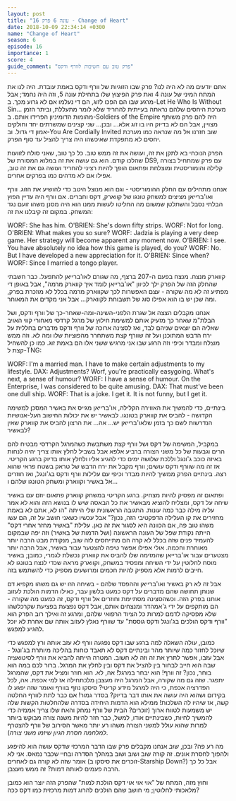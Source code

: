 ```yaml
---
layout: post
title: "עונה 6 פרק 16 - Change of Heart" 
date: 2018-10-09 22:34:14 +0300
name: "Change of Heart"
season: 6
episode: 16
importance: 1
score: 4
guide_comment: "פרק טוב עם חשיבות לוורף ודקס"
---
```

אתם יודעים מה לא היה לנו? פרק שבו הזוגיות של וורף ודקס באמת עובדת. היה לנו את המתח המיני של עונה 4 ואת פרק הפיצוץ שלו בתחילת עונה 5, וזה היה נחמד; אבל מרגע שבו הם הפכו לזוג, הם די נעלמו אם לא גרוע מכך. ב-Let He Who Is Without Sin... מערכת היחסים שלהם נראתה בעייתית להחריד שלא לומר מתעללת, וביתר הזמן מהומות הדומיניון הפרידו אותם. ב-Soldiers of the Empire היה להם פרק משותף מצויין, אבל הם לא בדיוק היו בו זוג אלא... ובכן... שני קצינים שמשרתים יחד וחולקים אמון די גדול. וב-You Are Cordially Invited שוב חזרנו אל מה שנראה כמו מערכת יחסים לא מתפקדת שאיכשהו היה צריך להציל עד סוף הפרק.

הפרק הנוכחי בא לתקן את זה, ועושה את זה ממש טוב. כל כך טוב, שאני סולח לזוועות שהלכו קודם. הוא גם עושה את זה במלוא המסורת של DS9, עם פרק שמתחיל בצורה קלילה והומוריסטית ומוצלחת ופתאום הופך להיות רציני להחריד ועושה גם את זה טוב, אפילו אם לא מדהים כמו בפרקים אחרים.

אנחנו מתחילים עם החלק ההומוריסטי - וגם הוא מנוצל היטב כדי להושיע את הזוג. וורף ואו'ברייאן מציצים למשחק טונגו של קווארק, דקס וחברים. אם וורף היה עדיין הפוץ הבלתי נסבל והשתלטן שמשום מה החליטו לעשות ממנו הוא היה מסנן משהו זועם נגד המשחק. במקום זה קיבלנו את זה:

WORF: She has him. 
O'BRIEN: She's down fifty strips. 
WORF: Not for long. 
O'BRIEN: What makes you so sure? 
WORF: Jadzia is playing a very deep game. Her strategy will become apparent any moment now. 
O'BRIEN: I see. You have absolutely no idea how this game is played, do you? 
WORF: No. But I have developed a new appreciation for it. 
O'BRIEN: Since when? 
WORF: Since I married a tongo player.

קווארק מנצח. מנצח בפעם ה-207 ברצף, מה שגורם לאו'ברייאן להתפעל. כבר חשבתי שהחלק הזה של הפרק ילך לכיוון "או'ברייאן לומד איך קווארק מרמה", אבל באופן די מפתיע זה לא מה שקורה - עצם האפשרות לכך שקווארק מרמה בכלל לא מוזכרת בפרק, ומה שכן יש בו הוא אפילו סוג של תשבוחת לקווארק... אבל אני מקדים את המאוחר.

אנחנו מקבלים הצצה אל שגרת הלפני-השינה-ומה-שאחר-כך של וורף ודקס, ושל הבלת"מ שאחר כך מזעיק אותם למשימת חילוץ של מרגל קרדסי מאחורי קווי האויב שאליה הם יוצאים שניהם לבד, ואז לסצינה ארוכה של וורף ודקס מדברים בחללית על ירח הדבש המתוכנן ועל זה שוורף קצת משתחרר מהפוציות שלו ומה לא. וזה ממש מוצלח ומבדר וכיפי וזה הרגע שבו אני מרגיש ששני אלו הם באמת זוג. כמו כן להשחיל קצת ל-TNG:

WORF: I'm a married man. I have to make certain adjustments to my lifestyle. 
DAX: Adjustments? Worf, you're practically easygoing. What's next, a sense of humour? 
WORF: I have a sense of humour. On the Enterprise, I was considered to be quite amusing. 
DAX: That must've been one dull ship. 
WORF: That is a joke. I get it. It is not funny, but I get it. 

בינתיים, כדי להמשיך את האווירה הקלילה, או'ברייאן מגייס את באשיר המסכן למשימה הקדושה - להביס את קווארק בטונגו. לבאשיר יש את יכולות החישוב העל-אנושיות הנדרשות לשם כך בזמן שלאו'ברייאן יש... אה... את הרצון להביס את קווארק שאין לבאשיר?

במקביל, המשימה של דקס ושל וורף קצת משתבשת כשהמרגל הקרדסי מבטיח להם הרים וגבעות של כל משני הצורה ברביע אלפא אבל בשביל לחלץ אותו צריך יהיה לנחות באיזה כוכב ג'ונגל וללכת שלושה ימים כדי להגיע אליו ולחלץ אותו בדיוק ברגע הקריטי. אז זה מה שוורף ודקס עושים; וורף מקבל את ירח הדבש של טראק בשטח פראי שהוא רצה. בינתיים הפרק ממשיך להיות מבדר וכיפי עם עלילות וורף ודקס בג'ונגל, ואז חוזרים אל באשיר וקווארק ומשחק הטונגו שלהם ו...

ופתאום זה מפסיק להיות מצחיק. ברגע הקריטי במשחק קווארק פתאום יוזם עם באשיר שיחה על דקס, ומצליח להוציא מבאשיר את כל הבאסה שיש לו בנושא הזה והוא לא אמר עליה מילה כבר כמה עונות. התגובה הראשונית שלי הייתה "הו לא, אתם לא באמת מחזירים את קו העלילה הדפקטיבי הזה, נכון?" אבל עכשיו כשאני חושב על זה, הם עשו משהו טוב פה, אם הכוונה היא לסגור את זה כאן. עלילת "באשיר מחזר אחרי דקס" הייתה נקודת שפל של העונה הראשונה (ושל הדמות של באשיר) וזה יפה שבמקום להעמיד פנים שזה בכלל לא קרה הם מתייחסים לזה שוב, מנקודת מבט הרבה יותר מאוחרת וחכמה. אולי אפילו אפשר טיפה להצטער עבור באשיר, אבל הרבה יותר מצטערים עבור או'ברייאן שהמזימה שלו להביס את קווארק נכשלת לגמרי, כמובן; באשיר מוסח לחלוטין על ידי השיחה ומפסיד במשחק, וקווארק מראה שכדי לנצח בטונגו לא חייבים לרמות אלא מספיק להיות חכמים ומרושעים מספיק כדי להשתמש בזה.

אבל זה לא רק באשיר ואו'ברייאן וההפסד שלהם - בשיחה הזו יש גם משהו מקפיא דם שנותן תחושה שהם מדברים על דקס כמעט בלשון עבר, כאילו הדמות הולכת לעזוב אותנו בפרק הזה. וכשהסצינה מסתיימת וחוזרים אל וורף ודקס, זה כמעט מה שקורה - הם מותקפים על ידי ג'אמהדר ומנצחים אותם, אבל דקס נפצעת בפציעת שקרכלשהו שלא מפסיקה לדמם למרות כל הציוד הרפואי שלהם, ומרגע זה ואילך רוב הפרק הוא "וורף ודקס הולכים בג'ונגל ודקס גוססת" עד שוורף נאלץ לעזוב אותה שם אחרת לא יוכל להגיע למפגש.

כמובן, עולה השאלה למה ברגע שבו דקס נפגעה וורף לא עזב אותה ורץ למפגש כדי שיוכל לחזור כמה שיותר מהר ובינתיים דקס לא תאבד כוחות בהליכה מיותרת בג'ונגל - אבל עזבו, אפשר לתרץ את זה וזה לא חשוב. המטרה הייתה להביא את וורף לסיטואציה שבה הוא חייב לבחור בין להציל את דקס ובין לחלץ את המרגל. ברור לכם במה הוא בוחר, נכון? זה וורף! הוא יבחר במרגל! אה, לא. הוא חוזר ומציל את דקס, שהמרגל יתפגר. שזה גם מה שקורה, אבל המרגל היה מעצבן מלכתחילה אז למי אכפת. אה, לכל הפדרציה אכפת, כי היה למרגל מידע קריטי? סיסקו נוזף בוורף ואומר שזה יפגע לו בקידום ושהוא היה עושה את אותו דבר בדיוק? בסדר גמור! אם כבר לתת לוורף החלטה קשה, אז שיהיו לה השלכות! ממילא הוא הדמות היחידה בסדרה שלהחלטות הקשות שלה יש משמעות לטווח ארוך (זוכרים? הבית של וורף נמחק והאח שלו צריך אמנזיה כדי להמשיך לחיות, כשבינתיים אודו, למשל, כבר חזר להיות משנה צורה מבוקש ביותר למרות שהוא עולל למשני הצורה משהו רע יותר מאשר הסירוב של וורף להצטרף *למלחמה חסרת הגיון שיזמו משני צורה*).

מה רע פה? ובכן, *שוב* אנחנו מקבלים פרק שבו הדבר המרכזי שדקס עושה הוא להיפגע ולהפוך לחסרת אונים. זה קורה שוב ושוב ושוב במהלך הסדרה ובחיי שכבר נמאס. אני לא אומר שזה לא קורה גם לאחרים (זוכרים את סיסקו ב-Starship Down?) אבל כל כך הרבה פעמים לאותה דמות? זה ממש מעצבן.

וחוץ מזה, המתח של "אוי אוי אוי דקס הולכת למות" שהפרק הזה יוצר הוא כמובן מלאכותי לחלוטין; מי חושב שהם הולכים להרוג דמות מרכזית כמו דקס ככה?
